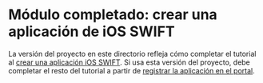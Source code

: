 # <a name="completed-module-create-an-ios-swift-app"></a>Módulo completado: crear una aplicación de iOS SWIFT

La versión del proyecto en este directorio refleja cómo completar el tutorial al [crear una aplicación iOS SWIFT](https://docs.microsoft.com/graph/tutorials/ios-swift?tutorial-step=1). Si usa esta versión del proyecto, debe completar el resto del tutorial a partir de [registrar la aplicación en el portal](https://docs.microsoft.com/graph/tutorials/ios-swift?tutorial-step=2).
